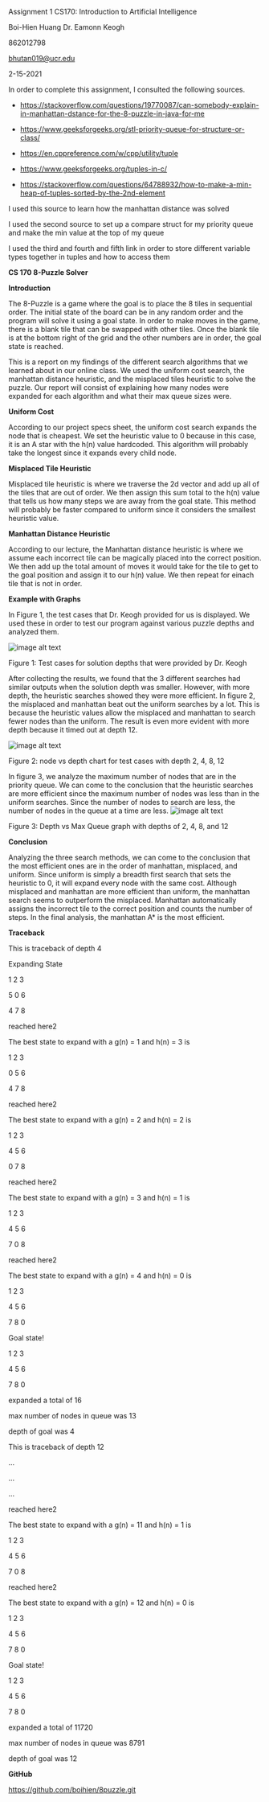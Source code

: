 Assignment 1 					      CS170: Introduction to Artificial Intelligence	

Boi-Hien Huang								Dr. Eamonn Keogh

862012798

bhutan019@ucr.edu

2-15-2021

In order to complete this assignment, I consulted the following sources. 

* https://stackoverflow.com/questions/19770087/can-somebody-explain-in-manhattan-dstance-for-the-8-puzzle-in-java-for-me

* https://www.geeksforgeeks.org/stl-priority-queue-for-structure-or-class/

* https://en.cppreference.com/w/cpp/utility/tuple

* https://www.geeksforgeeks.org/tuples-in-c/

* https://stackoverflow.com/questions/64788932/how-to-make-a-min-heap-of-tuples-sorted-by-the-2nd-element

I used this source to learn how the manhattan distance was solved

I used the second source to set up a compare struct for my priority queue and make the min value at the top of my queue

I used the third and fourth and fifth link in order to store different variable types together in tuples and how to access them

**CS 170 8-Puzzle Solver**

**Introduction**

The 8-Puzzle is a game where the goal is to place the 8 tiles in sequential order. The initial state of the board can be in any random order and the program will solve it using a goal state. In order to make moves in the game, there is a blank tile that can be swapped with other tiles. Once the blank tile is at the bottom right of the grid and the other numbers are in order, the goal state is reached. 

This is a report on my findings of the different search algorithms that we learned about in our online class. We used the uniform cost search, the manhattan distance heuristic, and the misplaced tiles heuristic to solve the puzzle. Our report will consist of explaining how many nodes were expanded for each algorithm and what their max queue sizes were.

**Uniform Cost**

According to our project specs sheet, the uniform cost search expands the node that is cheapest. We set the heuristic value to 0 because in this case, it is an A star with the h(n) value hardcoded. This algorithm will probably take the longest since it expands every child node. 

**Misplaced Tile Heuristic**

Misplaced tile heuristic is where we traverse the 2d vector and add up all of the tiles that are out of order. We then assign this sum total to the h(n) value that tells us how many steps we are away from the goal state. This method will probably be faster compared to uniform since it considers the smallest heuristic value. 

**Manhattan Distance Heuristic**

According to our lecture, the Manhattan distance heuristic is where we assume  each incorrect tile can be magically placed into the correct position. We then add up the total amount of moves it would take for the tile to get to the goal position and assign it to our h(n) value. We then repeat for einach tile that is not in order. 

**Example with Graphs**

In Figure 1, the test cases that Dr. Keogh provided for us is displayed. We used these in order to test our program against various puzzle depths and analyzed them. 

![image alt text](image_0.png)

Figure 1: Test cases for solution depths that were provided by Dr. Keogh

After collecting the results, we found that the 3 different searches had similar outputs when the solution depth was smaller. However, with more depth, the heuristic searches showed they were more efficient. In figure 2, the misplaced and manhattan beat out the uniform searches by a lot. This is because the heuristic values allow the misplaced and manhattan to search fewer nodes than the uniform. The result is even more evident with more depth because it timed out at depth 12. 

![image alt text](image_1.png)

Figure 2: node vs depth chart for test cases with depth 2, 4, 8, 12

In figure 3, we analyze the maximum number of nodes that are in the priority queue. We can come to the conclusion that the heuristic searches are more efficient since the maximum number of nodes was less than in the uniform searches. Since the number of nodes to search are less, the number of nodes in the queue at a time are less. ![image alt text](image_2.png)

Figure 3: Depth vs Max Queue graph with depths of 2, 4, 8, and 12

**Conclusion**

Analyzing the three search methods, we can come to the conclusion that the most efficient ones are in the order of manhattan, misplaced, and uniform. Since uniform is simply a breadth first search that sets the heuristic to 0, it will expand every node with the same cost. Although misplaced and manhattan are more efficient than uniform, the manhattan search seems to outperform the misplaced. Manhattan automatically assigns the incorrect tile to the correct position and counts the number of steps. In the final analysis, the manhattan A* is the most efficient. 

**Traceback**

This is traceback of depth 4

Expanding State

1 2 3

5 0 6

4 7 8

reached here2

The best state to expand with a g(n) =  1 and h(n) = 3 is

1 2 3

0 5 6

4 7 8

reached here2

The best state to expand with a g(n) =  2 and h(n) = 2 is

1 2 3

4 5 6

0 7 8

reached here2

The best state to expand with a g(n) =  3 and h(n) = 1 is

1 2 3

4 5 6

7 0 8

reached here2

The best state to expand with a g(n) =  4 and h(n) = 0 is

1 2 3

4 5 6

7 8 0

Goal state!

1 2 3

4 5 6

7 8 0

expanded a total of 16

max number of nodes in queue was 13

depth of goal was 4

This is traceback of depth 12

… 

… 

… 

reached here2

The best state to expand with a g(n) =  11 and h(n) = 1 is

1 2 3

4 5 6

7 0 8

reached here2

The best state to expand with a g(n) =  12 and h(n) = 0 is

1 2 3

4 5 6

7 8 0

Goal state!

1 2 3

4 5 6

7 8 0

expanded a total of 11720

max number of nodes in queue was 8791

depth of goal was 12

**GitHub**

https://github.com/boihien/8puzzle.git

